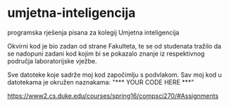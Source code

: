 # umjetna-inteligencija
programska rješenja pisana za kolegij Umjetna inteligencija

Okvirni kod je bio zadan od strane Fakulteta, te se od studenata tražilo da se nadopuni zadani kod kojim bi se pokazalo znanje iz respektivnog područja laboratorijske vježbe.

Sve datoteke koje sadrže moj kod započimlju s podvlakom. Sav moj kod u datotekama je okružen naznakama: "*** YOUR CODE HERE ***"

https://www2.cs.duke.edu/courses/spring16/compsci270/#Assignments
